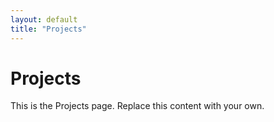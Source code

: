 ```yaml
---
layout: default
title: "Projects"
---
```


# Projects

This is the Projects page. Replace this content with your own.

